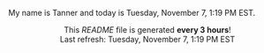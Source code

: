 My name is Tanner and today is Tuesday, November 7, 1:19 PM EST.

<p align="center">This <i>README</i> file is generated <b>every 3 hours</b>!</br>Last refresh: Tuesday, November 7, 1:19 PM EST<br /></p>
